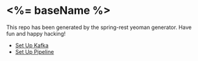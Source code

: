 # <%= baseName %>

This repo has been generated by the spring-rest yeoman generator. Have fun and happy hacking!

* [Set Up Kafka](docs/kafkaSetup.md)
* [Set Up Pipeline](docs/pipeline.md)